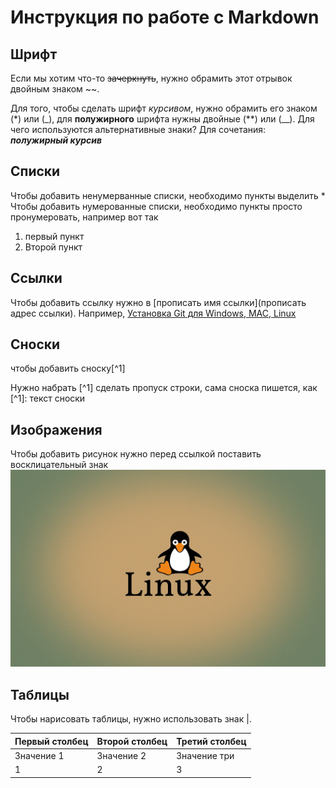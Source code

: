 # Инструкция по работе с Markdown

## Шрифт
Если мы хотим что-то ~~зачеркнуть~~, нужно обрамить этот отрывок двойным знаком ~~.

Для того, чтобы сделать шрифт _курсивом_, нужно обрамить его знаком (*) или (_), для **полужирного** шрифта нужны двойные (**) или (__).
Для чего используются альтернативные знаки? Для сочетания: _**полужирный курсив**_

## Списки
Чтобы добавить ненумерванные списки, необходимо пункты выделить *
Чтобы добавить нумерованные списки, необходимо пункты просто пронумеровать, например вот так
1. первый пункт
2. Второй пункт

## Ссылки
Чтобы добавить ссылку нужно в [прописать имя ссылки](прописать адрес ссылки). Например, [Установка Git для Windows, MAC, Linux](https://git-scm.com/downloads)

## Сноски

чтобы добавить сноску[^1]

Нужно набрать [^1] сделать пропуск строки, сама сноска пишется, как [^1]: текст сноски

## Изображения
Чтобы добавить рисунок нужно перед ссылкой поставить восклицательный знак ![Linux](linux.jpg)




## Таблицы

Чтобы нарисовать таблицы, нужно использовать знак |.

|Первый столбец | Второй столбец |Третий столбец
|---|---|---|
|Значение 1 |Значение 2 |Значение три
|1 |2 |3 |

